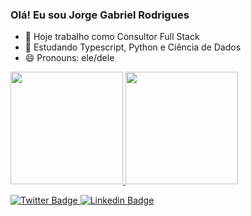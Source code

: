 ### Olá! Eu sou Jorge Gabriel Rodrigues
 
- 🔭 Hoje trabalho como Consultor Full Stack
- 🌱 Estudando Typescript, Python e Ciência de Dados
- 😄 Pronouns: ele/dele

<div>
  <a href="https://github.com/jorge-g99">
  <img height="180em" src="https://github-readme-stats.vercel.app/api?username=jorge-g99&show_icons=true&theme=tokyonight&include_all_commits=true&count_private=true"/>
  <img height="180em" src="https://github-readme-stats.vercel.app/api/top-langs/?username=jorge-g99&layout=compact&langs_count=7&theme=tokyonight"/>
</div>
  
![Twitter Badge](https://img.shields.io/twitter/follow/Jorgehio?style=social)
[![Linkedin Badge](https://img.shields.io/badge/-LinkedIn-blue?style=flat-square&logo=Linkedin&logoColor=white&link=https://www.linkedin.com/in/jorge-gabriel-rodrigues-programador)](https://www.linkedin.com/in/jorge-gabriel-rodrigues-programador)

